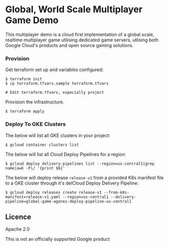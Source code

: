 # Global, World Scale Multiplayer Game Demo

This multiplayer demo is a cloud first implementation of a global scale, realtime multiplayer game utilising
dedicated game servers, utlising both Google Cloud's products and open source gaming solutions.

### Provision

Get terraform set up and variables configured:

```shell
$ terraform init
$ cp terraform.tfvars.sample terraform.tfvars

# Edit terraform.tfvars, especially project
```

Provision the infrastructure.

```shell
$ terraform apply
```

### Deploy To GKE Clusters 

The below will list all GKE clusters in your project:
 
```shell
$ gcloud container clusters list
```

The below will list all Cloud Deploy Pipelines for a region:
 
```shell
$ gcloud deploy delivery-pipelines list --region=us-central1|grep name|awk -F\/ '{print $6}'
```

The below will deploy release `release-v1` from a provided K8s manifest file to a GKE cluster through it's delCloud Deploy Delivery Pipeline:
 
```shell
$ gcloud deploy releases create release-v1 --from-k8s-manifest=release-v1.yaml --region=us-central1 --delivery-pipeline=global-game-agones-deploy-pipeline-us-central1 
```

## Licence

Apache 2.0

This is not an officially supported Google product
